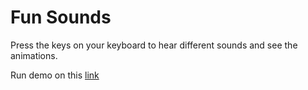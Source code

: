 # Fun Sounds

Press the keys on your keyboard to hear different sounds and see the animations. 

Run demo on this [link](https://sujamm.github.io/funSounds/)
